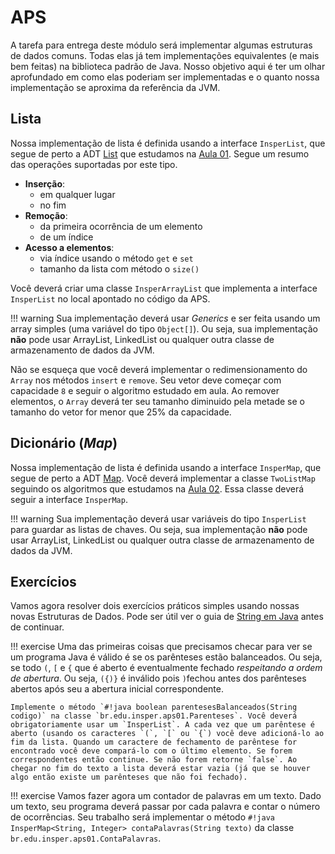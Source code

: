 # APS

A tarefa para entrega deste módulo será implementar algumas estruturas de dados comuns. Todas elas já tem implementações equivalentes (e mais bem feitas) na biblioteca padrão de Java. Nosso objetivo aqui é ter um olhar aprofundado em como elas poderiam ser implementadas e o quanto nossa implementação se aproxima da referência da JVM.

## Lista

Nossa implementação de lista é definida usando a interface `InsperList`, que segue de perto a ADT [List](list.md) que estudamos na [Aula 01](arrays-e-listas.md). Segue um resumo das operações suportadas por este tipo.

- **Inserção**:
  - em qualquer lugar 
  - no fim
- **Remoção**:
  - da primeira ocorrência de um elemento 
  - de um índice
- **Acesso a elementos**:
  - via índice usando o método `get` e `set`
  - tamanho da lista com método o `size()`

Você deverá criar uma classe `InsperArrayList` que implementa a interface `InsperList` no local apontado no código da APS. 

!!! warning
    Sua implementação deverá usar *Generics* e ser feita usando um array simples (uma variável do tipo `Object[]`). Ou seja, sua implementação **não** pode usar ArrayList, LinkedList ou qualquer outra classe de armazenamento de dados da JVM.

Não se esqueça que você deverá implementar o redimensionamento do `Array` nos métodos `insert` e `remove`. Seu vetor deve começar com capacidade `8` e seguir o algoritmo estudado em aula. Ao remover elementos, o `Array` deverá ter seu tamanho diminuido pela metade se o tamanho do vetor for menor que 25% da capacidade.

## Dicionário (*Map*)

Nossa implementação de lista é definida usando a interface `InsperMap`, que segue de perto a ADT [Map](map.md). Você deverá implementar a classe `TwoListMap` seguindo os algoritmos que estudamos na [Aula 02](listas-e-dicionarios.md). Essa classe deverá seguir a interface `InsperMap`. 


!!! warning
    Sua implementação deverá usar variáveis do tipo `InsperList` para guardar as listas de chaves. Ou seja, sua implementação **não** pode usar ArrayList, LinkedList ou qualquer outra classe de armazenamento de dados da JVM.

## Exercícios

Vamos agora resolver dois exercícios práticos simples usando nossas novas Estruturas de Dados. Pode ser útil ver o guia de [String em Java](../00-Algoritmos/java/strings.md) antes de continuar.


!!! exercise 
    Uma das primeiras coisas que precisamos checar para ver se um programa Java é válido é se os parênteses estão balanceados. Ou seja, se todo `(`, `[` e `{` que é aberto é eventualmente fechado *respeitando a ordem de abertura*. Ou seja, `({)}` é inválido pois `)`fechou antes dos parênteses abertos após seu a abertura inicial correspondente. 

    Implemente o método `#!java boolean parentesesBalanceados(String codigo)` na classe `br.edu.insper.aps01.Parenteses`. Você deverá obrigatoriamente usar um `InsperList`. A cada vez que um parêntese é aberto (usando os caracteres `(`, `[` ou `{`) você deve adicioná-lo ao fim da lista. Quando um caractere de fechamento de parêntese for encontrado você deve compará-lo com o último elemento. Se forem correspondentes então continue. Se não forem retorne `false`. Ao chegar no fim do texto a lista deverá estar vazia (já que se houver algo então existe um parênteses que não foi fechado).


!!! exercise
    Vamos fazer agora um contador de palavras em um texto. Dado um texto, seu programa deverá passar por cada palavra e contar o número de ocorrências. Seu trabalho será implementar o método `#!java InsperMap<String, Integer> contaPalavras(String texto)` da classe `br.edu.insper.aps01.ContaPalavras`. 
